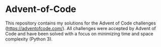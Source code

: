 # Advent-of-Code

This repository contains my solutions for the Advent of Code challenges (https://adventofcode.com/). All challenges were accepted by Advent of Code and have been solved with a focus on minimizing time and space complexity (Python 3).
